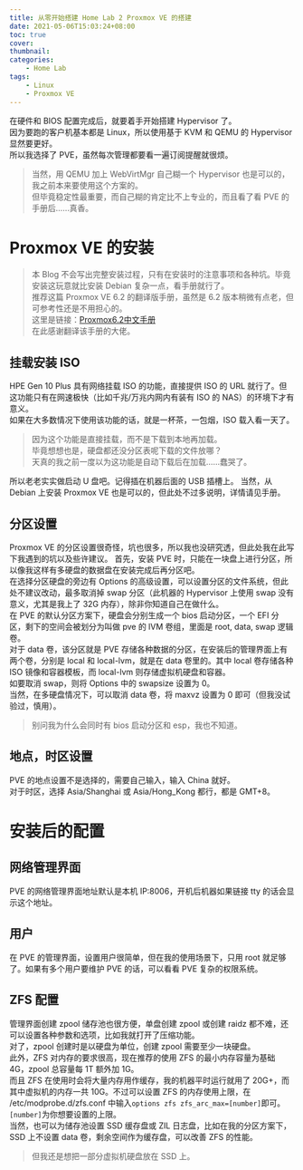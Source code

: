 ```yaml
---
title: 从零开始搭建 Home Lab 2 Proxmox VE 的搭建
date: 2021-05-06T15:03:24+08:00
toc: true
cover:
thumbnail:
categories:
    - Home Lab
tags:
    - Linux
    - Proxmox VE
---
```

在硬件和 BIOS 配置完成后，就要着手开始搭建 Hypervisor 了。     
因为要跑的客户机基本都是 Linux，所以使用基于 KVM 和 QEMU 的 Hypervisor 显然要更好。     
所以我选择了 PVE，虽然每次管理都要看一遍订阅提醒就很烦。     
> 当然，用 QEMU 加上 WebVirtMgr 自己糊一个 Hypervisor 也是可以的，我之前本来要使用这个方案的。     
但毕竟稳定性最重要，而自己糊的肯定比不上专业的，而且看了看 PVE 的手册后……真香。      

# Proxmox VE 的安装
> 本 Blog 不会写出完整安装过程，只有在安装时的注意事项和各种坑。毕竟安装这玩意就比安装 Debian 复杂一点，看手册就行了。    
推荐这篇 Proxmox VE 6.2 的翻译版手册，虽然是 6.2 版本稍微有点老，但可参考性还是不用担心的。      
这里是链接：[Proxmox6.2中文手册](https://www.proxmox.wiki/?thread-137.htm)     
在此感谢翻译该手册的大佬。

## 挂载安装 ISO
HPE Gen 10 Plus 具有网络挂载 ISO 的功能，直接提供 ISO 的 URL 就行了。但这功能只有在网速极快（比如千兆/万兆内网内有装有 ISO 的 NAS）的环境下才有意义。      
如果在大多数情况下使用该功能的话，就是一杯茶，一包烟，ISO 载入看一天了。     
> 因为这个功能是直接挂载，而不是下载到本地再加载。    
毕竟想想也是，硬盘都还没分区表呢下载的文件放哪？    
天真的我之前一度以为这功能是自动下载后在加载……蠢哭了。

所以老老实实做启动 U 盘吧。记得插在机器后面的 USB 插槽上。
当然，从 Debian 上安装 Proxmox VE 也是可以的，但此处不过多说明，详情请见手册。
## 分区设置
Proxmox VE 的分区设置很奇怪，坑也很多，所以我也没研究透，但此处我在此写下我遇到的坑以及些许建议。
首先，安装 PVE 时，只能在一块盘上进行分区，所以像我这样有多硬盘的数据盘在安装完成后再分区吧。    
在选择分区硬盘的旁边有 Options 的高级设置，可以设置分区的文件系统，但此处不建议改动，最多取消掉 swap 分区（此机器的 Hypervisor 上使用 swap 没有意义，尤其是我上了 32G 内存），除非你知道自己在做什么。     
在 PVE 的默认分区方案下，硬盘会分别生成一个 bios 启动分区，一个 EFI 分区，剩下的空间会被划分为叫做 pve 的 lVM 卷组，里面是 root, data, swap 逻辑卷。     
对于 data 卷，该分区就是 PVE 存储各种数据的分区，在安装后的管理界面上有两个卷，分别是 local 和 local-lvm，就是在 data 卷里的。其中 local 卷存储各种 ISO 镜像和容器模板，而 local-lvm 则存储虚拟机硬盘和容器。      
如要取消 swap，则将 Options 中的 swapsize 设置为 0。     
当然，在多硬盘情况下，可以取消 data 卷，将 maxvz 设置为 0 即可（但我没试验过，慎用）。      
> 别问我为什么会同时有 bios 启动分区和 esp，我也不知道。

## 地点，时区设置
PVE 的地点设置不是选择的，需要自己输入，输入 China 就好。     
对于时区，选择 Asia/Shanghai 或 Asia/Hong_Kong 都行，都是 GMT+8。      

# 安装后的配置
## 网络管理界面
PVE 的网络管理界面地址默认是本机 IP:8006，开机后机器如果链接 tty 的话会显示这个地址。
## 用户
在 PVE 的管理界面，设置用户很简单，但在我的使用场景下，只用 root 就足够了。如果有多个用户要维护 PVE 的话，可以看看 PVE 复杂的权限系统。      
## ZFS 配置
管理界面创建 zpool 储存池也很方便，单盘创建 zpool 或创建 raidz 都不难，还可以设置各种参数和选项，比如我就打开了压缩功能。     
对了，zpool 创建时是以硬盘为单位，创建 zpool 需要至少一块硬盘。      
此外，ZFS 对内存的要求很高，现在推荐的使用 ZFS 的最小内存容量为基础 4G，zpool 总容量每 1T 额外加 1G。     
而且 ZFS 在使用时会将大量内存用作缓存，我的机器平时运行就用了 20G+，而其中虚拟机的内存一共 10G。不过可以设置 ZFS 的内存使用上限，在 /etc/modprobe.d/zfs.conf 中输入`options zfs zfs_arc_max=[number]`即可。`[number]`为你想要设置的上限。    
当然，也可以为储存池设置 SSD 缓存盘或 ZIL 日志盘，比如在我的分区方案下，SSD 上不设置 data 卷，剩余空间作为缓存盘，可以改善 ZFS 的性能。    
> 但我还是想把一部分虚拟机硬盘放在 SSD 上。